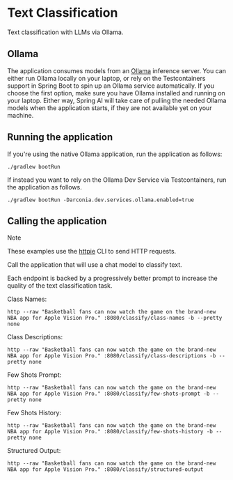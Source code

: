 # Text Classification

Text classification with LLMs via Ollama.

## Ollama

The application consumes models from an [Ollama](https://ollama.ai) inference server. You can either run Ollama locally on your laptop,
or rely on the Testcontainers support in Spring Boot to spin up an Ollama service automatically.
If you choose the first option, make sure you have Ollama installed and running on your laptop.
Either way, Spring AI will take care of pulling the needed Ollama models when the application starts,
if they are not available yet on your machine.

## Running the application

If you're using the native Ollama application, run the application as follows:

```shell
./gradlew bootRun
```

If instead you want to rely on the Ollama Dev Service via Testcontainers, run the application as follows.

```shell
./gradlew bootRun -Darconia.dev.services.ollama.enabled=true
```

## Calling the application

> [!NOTE]
> These examples use the [httpie](https://httpie.io) CLI to send HTTP requests.

Call the application that will use a chat model to classify text.

Each endpoint is backed by a progressively better prompt to increase the quality of the text classification task.

Class Names:

```shell
http --raw "Basketball fans can now watch the game on the brand-new NBA app for Apple Vision Pro." :8080/classify/class-names -b --pretty none
```

Class Descriptions:

```shell
http --raw "Basketball fans can now watch the game on the brand-new NBA app for Apple Vision Pro." :8080/classify/class-descriptions -b --pretty none
```

Few Shots Prompt:

```shell
http --raw "Basketball fans can now watch the game on the brand-new NBA app for Apple Vision Pro." :8080/classify/few-shots-prompt -b --pretty none
```

Few Shots History:

```shell
http --raw "Basketball fans can now watch the game on the brand-new NBA app for Apple Vision Pro." :8080/classify/few-shots-history -b --pretty none
```

Structured Output:

```shell
http --raw "Basketball fans can now watch the game on the brand-new NBA app for Apple Vision Pro." :8080/classify/structured-output
```
